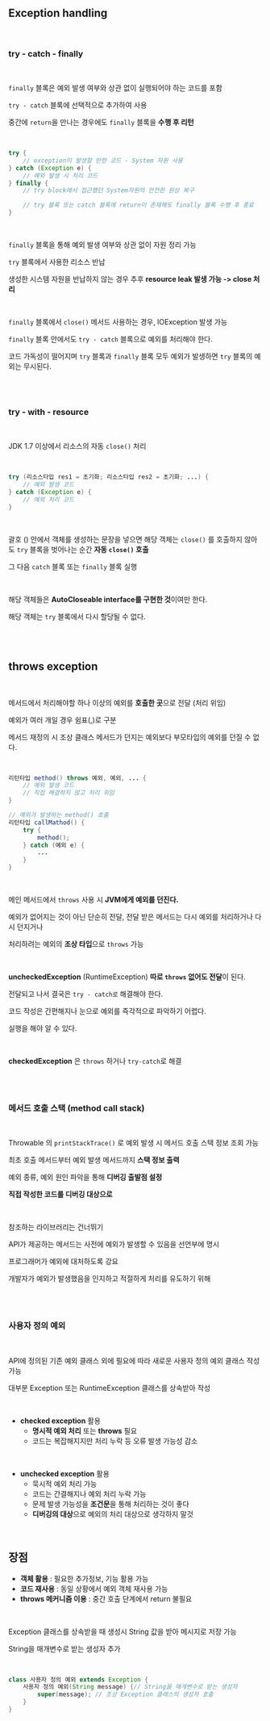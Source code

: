 ## Exception handling

<br>

### try - catch - finally

<br>

`finally` 블록은 예외 발생 여부와 상관 없이 실행되어야 하는 코드를 포함

`try - catch` 블록에 선택적으로 추가하여 사용

중간에 `return`을 만나는 경우에도 `finally` 블록을 **수행 후 리턴**

<br>

```java
try {
    // exception이 발생할 만한 코드 - System 자원 사용
} catch (Exception e) {
    // 예외 발생 시 처리 코드
} finally {
    // try block에서 접근했던 System자원의 안전한 원상 복구

    // try 블록 또는 catch 블록에 return이 존재해도 finally 블록 수행 후 종료
}
```

<br>

`finally` 블록을 통해 예외 발생 여부와 상관 없이 자원 정리 가능

`try` 블록에서 사용한 리소스 반납

생성한 시스템 자원을 반납하지 않는 경우 추후 **resource leak 발생 가능 -> close 처리**

<br>

`finally` 블록에서 `close()` 메서드 사용하는 경우, IOException 발생 가능

`finally` 블록 안에서도 `try - catch` 블록으로 예외를 처리해야 한다.

코드 가독성이 떨어지며 `try` 블록과 `finally` 블록 모두 예외가 발생하면 `try` 블록의 예외는 무시된다.

<br><br>

### try - with - resource

<br>

JDK 1.7 이상에서 리소스의 자동 `close()` 처리

<br>

```java
try (리소스타입 res1 = 초기화; 리소스타입 res2 = 초기화; ...) {
    // 예외 발생 코드
} catch (Exception e) {
    // 예외 처리 코드
}
```
<br>

괄호 () 안에서 객체를 생성하는 문장을 넣으면 해당 객체는 `close()` 를 호출하지 않아도 `try` 블록을 벗어나는 순간 **자동 `close()` 호출**

그 다음 `catch` 블록 또는 `finally` 블록 실행

<br>

해당 객체들은 **AutoCloseable interface를 구현한 것**이여만 한다.

해당 객체는 `try` 블록에서 다시 할당될 수 없다.

<br><br>

## throws exception

<br>

메서드에서 처리해야할 하나 이상의 예외를 **호출한 곳**으로 전달 (처리 위임)

예외가 여러 개일 경우 쉼표(,)로 구분

메서드 재정의 시 조상 클래스 메서드가 던지는 예외보다 부모타입의 예외를 던질 수 없다.

<br>

```java
리턴타입 method() throws 예외, 예외, ... {
    // 예외 발생 코드
    // 직접 해결하지 않고 처리 위임
}

// 예외가 발생하는 method() 호출
리턴타입 callMathod() {
    try {
        method();
    } catch (예외 e) {
        ...
    }
}
```

<br>

메인 메서드에서 `throws` 사용 시 **JVM에게 예외를 던진다.**

예외가 없어지는 것이 아닌 단순히 전달, 전달 받은 메서드는 다시 예외를 처리하거나 다시 던지거나

처리하려는 예외의 **조상 타입**으로 `throws` 가능

<br>

**uncheckedException**  (RuntimeException) **따로 `throws` 없어도 전달**이 된다.

전달되고 나서 결국은 `try - catch로` 해결해야 한다.

코드 작성은 간편해지나 눈으로 예외를 즉각적으로 파악하기 어렵다. 

실행을 해야 알 수 있다.

<br>

**checkedException** 은 `throws` 하거나 `try-catch`로 해결

<br><br>

### 메서드 호출 스택 (method call stack)

<br>

Throwable 의 `printStackTrace()` 로 예외 발생 시 메서드 호출 스택 정보 조회 가능

최초 호출 메서드부터 예외 발생 메서드까지 **스택 정보 출력**

예외 종류, 예외 원인 파악을 통해 **디버깅 출발점 설정**

**직접 작성한 코드를 디버깅 대상으로**

<br>

참조하는 라이브러리는 건너뛰기

API가 제공하는 메서드는 사전에 예외가 발생할 수 있음을 선언부에 명시

프로그래머가 예외에 대처하도록 강요

개발자가 예외가 발생했음을 인지하고 적절하게 처리를 유도하기 위해

<br><br>

### 사용자 정의 예외

<br>

API에 정의된 기존 예외 클래스 외에 필요에 따라 새로운 사용자 정의 예외 클래스 작성 가능

대부분 Exception 또는 RuntimeException 클래스를 상속받아 작성

<br>

- **checked exception** 활용
  - **명시적 예외 처리** 또는 **throws** 필요
  - 코드는 복잡해지지만 처리 누락 등 오류 발생 가능성 감소

<br>

- **unchecked exception** 활용
  - 묵시적 예외 처리 가능
  - 코드는 간결해지나 예외 처리 누락 가능
  - 문제 발생 가능성을 **조건문**을 통해 처리하는 것이 좋다
  - **디버깅의 대상**으로 예외의 처리 대상으로 생각하지 말것

<br>

**장점**
---
- **객체 활용** : 필요한 추가정보, 기능 활용 가능
- **코드 재사용** : 동일 상황에서 예외 객체 재사용 가능
-  **throws 메커니즘 이용** : 중간 호출 단계에서 return 불필요

<br>

Exception 클래스를 상속받을 때 생성시 String 값을 받아 메시지로 저장 가능

String을 매개변수로 받는 생성자 추가

<br>

```java
class 사용자 정의 예외 extends Exception {
    사용자 정의 예외(String message) {// String을 매개변수로 받는 생성자
        super(message); // 조상 Exception 클래스의 생성자 호출
    }
}
```
